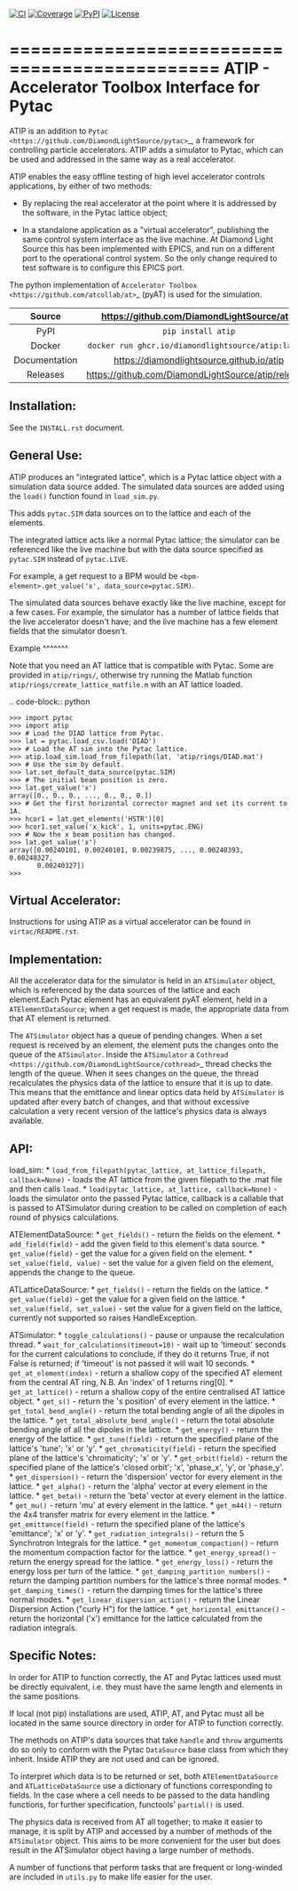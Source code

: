 [![CI](https://github.com/DiamondLightSource/atip/actions/workflows/ci.yml/badge.svg)](https://github.com/DiamondLightSource/atip/actions/workflows/ci.yml)
[![Coverage](https://codecov.io/gh/DiamondLightSource/atip/branch/main/graph/badge.svg)](https://codecov.io/gh/DiamondLightSource/atip)
[![PyPI](https://img.shields.io/pypi/v/atip.svg)](https://pypi.org/project/atip)
[![License](https://img.shields.io/badge/License-Apache%202.0-blue.svg)](https://www.apache.org/licenses/LICENSE-2.0)



==============================================
ATIP - Accelerator Toolbox Interface for Pytac
==============================================

ATIP is an addition to `Pytac <https://github.com/DiamondLightSource/pytac>`_,
a framework for controlling particle accelerators. ATIP adds a simulator to
Pytac, which can be used and addressed in the same way as a real accelerator.

ATIP enables the easy offline testing of high level accelerator
controls applications, by either of two methods:

* By replacing the real accelerator at the point where it is addressed by the
  software, in the Pytac lattice object;

* In a standalone application as a "virtual accelerator", publishing the same
  control system interface as the live machine. At Diamond Light Source this
  has been implemented with EPICS, and run on a different port to the
  operational control system. So the only change required to test software is
  to configure this EPICS port.

The python implementation of
`Accelerator Toolbox <https://github.com/atcollab/at>`_ (pyAT) is used for the
simulation.

Source          | <https://github.com/DiamondLightSource/atip>
:---:           | :---:
PyPI            | `pip install atip`
Docker          | `docker run ghcr.io/diamondlightsource/atip:latest`
Documentation   | <https://diamondlightsource.github.io/atip>
Releases        | <https://github.com/DiamondLightSource/atip/releases>

Installation:
-------------

See the ``INSTALL.rst`` document.

General Use:
------------

ATIP produces an "integrated lattice", which is a Pytac lattice object with a
simulation data source added. The simulated data sources are added using the
``load()`` function found in ``load_sim.py``.

This adds ``pytac.SIM`` data sources on to the lattice and each of the
elements.

The integrated lattice acts like a normal Pytac lattice; the simulator can be
referenced like the live machine but with the data source specified as
``pytac.SIM`` instead of ``pytac.LIVE``.

For example, a get request to a BPM would be
``<bpm-element>.get_value('x', data_source=pytac.SIM)``.

The simulated data sources behave exactly like the live machine, except for a
few cases. For example, the simulator has a number of lattice fields that the
live accelerator doesn't have; and the live machine has a few element fields
that the simulator doesn't.

Example
^^^^^^^

Note that you need an AT lattice that is compatible with Pytac. Some are provided
in ``atip/rings/``, otherwise try running the Matlab function
``atip/rings/create_lattice_matfile.m`` with an AT lattice loaded.

.. code-block:: python

    >>> import pytac
    >>> import atip
    >>> # Load the DIAD lattice from Pytac.
    >>> lat = pytac.load_csv.load('DIAD')
    >>> # Load the AT sim into the Pytac lattice.
    >>> atip.load_sim.load_from_filepath(lat, 'atip/rings/DIAD.mat')
    >>> # Use the sim by default.
    >>> lat.set_default_data_source(pytac.SIM)
    >>> # The initial beam position is zero.
    >>> lat.get_value('x')
    array([0., 0., 0., ..., 0., 0., 0.])
    >>> # Get the first horizontal corrector magnet and set its current to 1A.
    >>> hcor1 = lat.get_elements('HSTR')[0]
    >>> hcor1.set_value('x_kick', 1, units=pytac.ENG)
    >>> # Now the x beam position has changed.
    >>> lat.get_value('x')
    array([0.00240101, 0.00240101, 0.00239875, ..., 0.00240393, 0.00240327,
           0.00240327])
    >>>

Virtual Accelerator:
--------------------

Instructions for using ATIP as a virtual accelerator can be found in
``virtac/README.rst``.

Implementation:
---------------

All the accelerator data for the simulator is held in an ``ATSimulator``
object, which is referenced by the data sources of the lattice and each
element.Each Pytac element has an equivalent pyAT element, held in a
``ATElementDataSource``; when a get request is made, the appropriate data from
that AT element is returned.

The ``ATSimulator`` object has a queue of pending changes. When a set request
is received by an element, the element puts the changes onto the queue of the
``ATSimulator``. Inside the ``ATSimulator`` a
`Cothread <https://github.com/DiamondLightSource/cothread>`_ thread checks the
length of the queue. When it sees changes on the queue, the thread
recalculates the physics data of the lattice to ensure that it is up to date.
This means that the emittance and linear optics data held by ``ATSimulator``
is updated after every batch of changes, and that without excessive calculation
a very recent version of the lattice's physics data is always available.

API:
----

load_sim:
    * ``load_from_filepath(pytac_lattice, at_lattice_filepath, callback=None)``
      - loads the AT lattice from the given filepath to the .mat file and then
      calls ``load``.
    * ``load(pytac_lattice, at_lattice, callback=None)`` - loads the simulator
      onto the passed Pytac lattice, callback is a callable that is passed to
      ATSimulator during creation to be called on completion of each round of
      physics calculations.

ATElementDataSource:
    * ``get_fields()`` - return the fields on the element.
    * ``add_field(field)`` - add the given field to this element's data source.
    * ``get_value(field)`` - get the value for a given field on the element.
    * ``set_value(field, value)`` - set the value for a given field on the
      element, appends the change to the queue.

ATLatticeDataSource:
    * ``get_fields()`` - return the fields on the lattice.
    * ``get_value(field)`` - get the value for a given field on the lattice.
    * ``set_value(field, set_value)`` - set the value for a given field on the
      lattice, currently not supported so raises HandleException.

ATSimulator:
    * ``toggle_calculations()`` - pause or unpause the recalculation thread.
    * ``wait_for_calculations(timeout=10)`` - wait up to 'timeout' seconds for
      the current calculations to conclude, if they do it returns True, if not
      False is returned; if 'timeout' is not passed it will wait 10 seconds.
    * ``get_at_element(index)`` - return a shallow copy of the specified AT
      element from the central AT ring, N.B. An 'index' of 1 returns ring[0].
    * ``get_at_lattice()`` - return a shallow copy of the entire centralised AT
      lattice object.
    * ``get_s()`` - return the 's position' of every element in the lattice.
    * ``get_total_bend_angle()`` - return the total bending angle of all the
      dipoles in the lattice.
    * ``get_total_absolute_bend_angle()`` - return the total absolute bending
      angle of all the dipoles in the lattice.
    * ``get_energy()`` - return the energy of the lattice.
    * ``get_tune(field)`` - return the specified plane of the lattice's
      'tune'; 'x' or 'y'.
    * ``get_chromaticity(field)`` - return the specified plane of the lattice's
      'chromaticity'; 'x' or 'y'.
    * ``get_orbit(field)`` - return the specified plane of the lattice's
      'closed orbit'; 'x', 'phase_x', 'y', or 'phase_y'.
    * ``get_dispersion()`` - return the 'dispersion' vector for every element
      in the lattice.
    * ``get_alpha()`` - return the 'alpha' vector at every element in the
      lattice.
    * ``get_beta()`` - return the 'beta' vector at every element in the
      lattice.
    * ``get_mu()`` - return 'mu' at every element in the lattice.
    * ``get_m44()`` - return the 4x4 transfer matrix for every element in the
      lattice.
    * ``get_emittance(field)`` - return the specified plane of the lattice's
      'emittance'; 'x' or 'y'.
    * ``get_radiation_integrals()`` - return the 5 Synchrotron Integrals for
      the lattice.
    * ``get_momentum_compaction()`` - return the momentum compaction factor
      for the lattice.
    * ``get_energy_spread()`` - return the energy spread for the lattice.
    * ``get_energy_loss()`` - return the energy loss per turn of the lattice.
    * ``get_damping_partition_numbers()`` - return the damping partition
      numbers for the lattice's three normal modes.
    * ``get_damping_times()`` - return the damping times for the lattice's
      three normal modes.
    * ``get_linear_dispersion_action()`` - return the Linear Dispersion Action
      ("curly H") for the lattice.
    * ``get_horizontal_emittance()`` - return the horizontal ('x') emittance
      for the lattice calculated from the radiation integrals.


Specific Notes:
---------------

In order for ATIP to function correctly, the AT and Pytac lattices used must be
directly equivalent, i.e. they must have the same length and elements in the
same positions.

If local (not pip) installations are used, ATIP, AT, and Pytac must all be
located in the same source directory in order for ATIP to function correctly.

The methods on ATIP's data sources that take ``handle`` and ``throw`` arguments
do so only to conform with the Pytac ``DataSource`` base class from which they
inherit. Inside ATIP they are not used and can be ignored.

To interpret which data is to be returned or set, both ``ATElementDataSource``
and ``ATLatticeDataSource`` use a dictionary of functions corresponding to
fields. In the case where a cell needs to be passed to the data handling
functions, for further specification, functools' ``partial()`` is used.

The physics data is received from AT all together; to make it easier to manage,
it is split by ATIP and accessed by a number of methods of the ``ATSimulator``
object. This aims to be more convenient for the user but does result in the
ATSimulator object having a large number of methods.

A number of functions that perform tasks that are frequent or long-winded are
included in ``utils.py`` to make life easier for the user.
